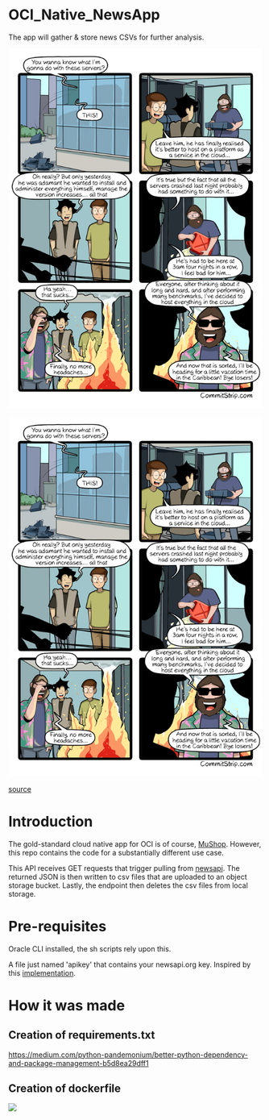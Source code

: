 # OCI_Native_NewsApp
The app will gather &amp; store news CSVs for further analysis.

![](markdown/screenshots/1.jpg)

<p align="center">
  <img src="https://github.com/GaryHostt/OCI_Native_NewsApp/blob/master/markdown/screenshots/1.jpg?raw=true" alt="ODI"/>
</p>

[source](http://www.commitstrip.com/en/2019/01/08/the-cloud-at-last/)

# Introduction

The gold-standard cloud native app for OCI is of course, [MuShop](https://github.com/oracle-quickstart/oci-cloudnative). However, this repo contains the code for a substantially different use case. 

This API receives GET requests that trigger pulling from [newsapi](https://newsapi.org/). The returned JSON is then written to csv files that are uploaded to an object storage bucket. Lastly, the endpoint then deletes the csv files from local storage. 

# Pre-requisites

Oracle CLI installed, the sh scripts rely upon this.

A file just named 'apikey' that contains your newsapi.org key. Inspired by this [implementation](https://github.com/dylburger/reading-api-key-from-file/blob/master/Keeping%20API%20Keys%20Secret.ipynb). 

# How it was made

## Creation of requirements.txt

https://medium.com/python-pandemonium/better-python-dependency-and-package-management-b5d8ea29dff1

## Creation of dockerfile


![](screenshots/400/1.jpg)


